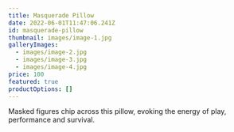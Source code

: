```yaml
---
title: Masquerade Pillow
date: 2022-06-01T11:47:06.241Z
id: masquerade-pillow
thumbnail: images/image-1.jpg
galleryImages:
  - images/image-2.jpg
  - images/image-3.jpg
  - images/image-4.jpg
price: 100
featured: true
productOptions: []
---
```

Masked figures chip across this pillow, evoking the energy of play, performance and survival.